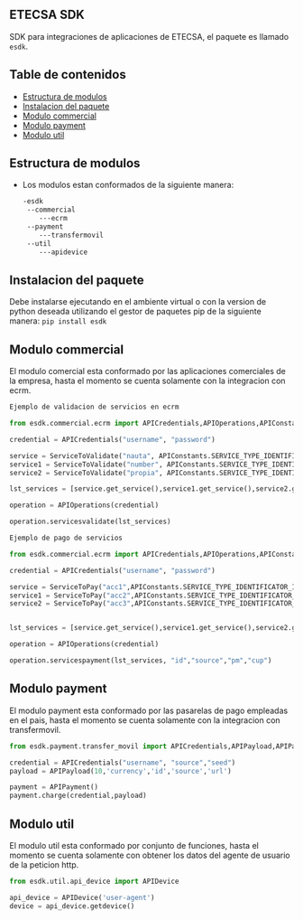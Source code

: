 ## ETECSA SDK

SDK para integraciones de aplicaciones de ETECSA, el paquete es llamado `esdk`.

## Table de contenidos

-   [Estructura de modulos](#estructura-de-modulos)
-   [Instalacion del paquete](#instalacion-del-paquete)
-   [Modulo commercial](#modulo-commercial)
-   [Modulo payment](#modulo-payment)
-   [Modulo util](#modulo-util)

## Estructura de modulos

-   Los modulos estan conformados de la siguiente manera:

    ```bash
    -esdk
     --commercial
        ---ecrm
     --payment
        ---transfermovil
     --util
        ---apidevice
    ```

## Instalacion del paquete

Debe instalarse ejecutando en el ambiente virtual o con la version de python deseada utilizando el gestor de paquetes pip de la siguiente manera:
`pip install esdk`

## Modulo commercial

El modulo comercial esta conformado por las aplicaciones comerciales de la empresa, hasta el momento se cuenta solamente con la integracion con ecrm.

```python
Ejemplo de validacion de servicios en ecrm

from esdk.commercial.ecrm import APICredentials,APIOperations,APIConstants,ServiceToValidate,ServiceToPay

credential = APICredentials("username", "password")

service = ServiceToValidate("nauta", APIConstants.SERVICE_TYPE_IDENTIFICATOR_NAUTA)
service1 = ServiceToValidate("number", APIConstants.SERVICE_TYPE_IDENTIFICATOR_INVOICE)
service2 = ServiceToValidate("propia", APIConstants.SERVICE_TYPE_IDENTIFICATOR_PROPIA)

lst_services = [service.get_service(),service1.get_service(),service2.get_service()]

operation = APIOperations(credential)

operation.servicesvalidate(lst_services)

```

```python
Ejemplo de pago de servicios

from esdk.commercial.ecrm import APICredentials,APIOperations,APIConstants,ServiceToValidate,ServiceToPay

credential = APICredentials("username", "password")

service = ServiceToPay("acc1",APIConstants.SERVICE_TYPE_IDENTIFICATOR_INVOICE,"number", 10)
service1 = ServiceToPay("acc2",APIConstants.SERVICE_TYPE_IDENTIFICATOR_INVOICE,"number", 10)
service2 = ServiceToPay("acc3",APIConstants.SERVICE_TYPE_IDENTIFICATOR_INVOICE,"number", 10)


lst_services = [service.get_service(),service1.get_service(),service2.get_service()]

operation = APIOperations(credential)

operation.servicespayment(lst_services, "id","source","pm","cup")
```

## Modulo payment

El modulo payment esta conformado por las pasarelas de pago empleadas en el pais, hasta el momento se cuenta solamente con la integracion con transfermovil.

```python
from esdk.payment.transfer_movil import APICredentials,APIPayload,APIPayment

credential = APICredentials("username", "source","seed")
payload = APIPayload(10,'currency','id','source','url')

payment = APIPayment()
payment.charge(credential,payload)
```

## Modulo util

El modulo util esta conformado por conjunto de funciones, hasta el momento se cuenta solamente con obtener los datos del agente de usuario de la peticion http.

```python
from esdk.util.api_device import APIDevice

api_device = APIDevice('user-agent')
device = api_device.getdevice()
```
